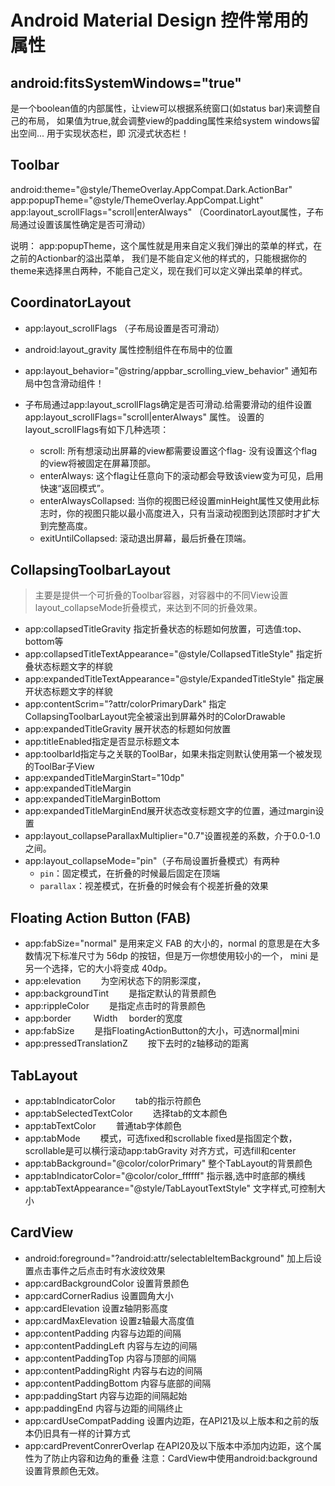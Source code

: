 # Android Material Design 控件常用的属性

## android:fitsSystemWindows="true"
是一个boolean值的内部属性，让view可以根据系统窗口(如status bar)来调整自己的布局，
如果值为true,就会调整view的padding属性来给system windows留出空间...
用于实现状态栏，即 沉浸式状态栏！
 
## Toolbar
android:theme="@style/ThemeOverlay.AppCompat.Dark.ActionBar"
app:popupTheme="@style/ThemeOverlay.AppCompat.Light"
app:layout_scrollFlags="scroll|enterAlways" （CoordinatorLayout属性，子布局通过设置该属性确定是否可滑动）
 
说明：
app:popupTheme，这个属性就是用来自定义我们弹出的菜单的样式，在之前的Actionbar的溢出菜单，
我们是不能自定义他的样式的，只能根据你的theme来选择黑白两种，不能自己定义，现在我们可以定义弹出菜单的样式。
 
## CoordinatorLayout

- app:layout_scrollFlags （子布局设置是否可滑动）
- android:layout_gravity 属性控制组件在布局中的位置
- app:layout_behavior="@string/appbar_scrolling_view_behavior" 通知布局中包含滑动组件！
 
- 子布局通过app:layout_scrollFlags确定是否可滑动.给需要滑动的组件设置 app:layout_scrollFlags="scroll|enterAlways" 属性。 
设置的layout_scrollFlags有如下几种选项： 

    - scroll: 所有想滚动出屏幕的view都需要设置这个flag- 没有设置这个flag的view将被固定在屏幕顶部。
    - enterAlways: 这个flag让任意向下的滚动都会导致该view变为可见，启用快速“返回模式”。 
    - enterAlwaysCollapsed: 当你的视图已经设置minHeight属性又使用此标志时，你的视图只能以最小高度进入，只有当滚动视图到达顶部时才扩大到完整高度。 
    - exitUntilCollapsed: 滚动退出屏幕，最后折叠在顶端。
    
## CollapsingToolbarLayout

> 主要是提供一个可折叠的Toolbar容器，对容器中的不同View设置layout_collapseMode折叠模式，来达到不同的折叠效果。

- app:collapsedTitleGravity 指定折叠状态的标题如何放置，可选值:top、bottom等
- app:collapsedTitleTextAppearance="@style/CollapsedTitleStyle" 指定折叠状态标题文字的样貌
- app:expandedTitleTextAppearance="@style/ExpandedTitleStyle"  指定展开状态标题文字的样貌
- app:contentScrim="?attr/colorPrimaryDark" 指定CollapsingToolbarLayout完全被滚出到屏幕外时的ColorDrawable
- app:expandedTitleGravity  展开状态的标题如何放置
- app:titleEnabled指定是否显示标题文本
- app:toolbarId指定与之关联的ToolBar，如果未指定则默认使用第一个被发现的ToolBar子View
- app:expandedTitleMarginStart="10dp"
- app:expandedTitleMargin
- app:expandedTitleMarginBottom
- app:expandedTitleMarginEnd展开状态改变标题文字的位置，通过margin设置
- app:layout_collapseParallaxMultiplier="0.7"设置视差的系数，介于0.0-1.0之间。
- app:layout_collapseMode="pin"（子布局设置折叠模式）有两种
    - `pin`：固定模式，在折叠的时候最后固定在顶端
    - `parallax`：视差模式，在折叠的时候会有个视差折叠的效果
 
## Floating Action Button (FAB) 

- app:fabSize="normal" 是用来定义 FAB 的大小的，normal 的意思是在大多数情况下标准尺寸为 56dp 的按钮，但是万一你想使用较小的一个， mini 是另一个选择，它的大小将变成 40dp。
- app:elevation 　　为空闲状态下的阴影深度，
- app:backgroundTint	　　是指定默认的背景颜色 
- app:rippleColor	　　是指定点击时的背景颜色 
- app:border	　　	Width 　border的宽度 
- app:fabSize	　　是指FloatingActionButton的大小，可选normal|mini 
- app:pressedTranslationZ 	　　按下去时的z轴移动的距离

## TabLayout

- app:tabIndicatorColor 	　　tab的指示符颜色 
- app:tabSelectedTextColor 	　　选择tab的文本颜色 
- app:tabTextColor 	　　普通tab字体颜色 
- app:tabMode 	　　模式，可选fixed和scrollable fixed是指固定个数，scrollable是可以横行滚动app:tabGravity 	对齐方式，可选fill和center
- app:tabBackground="@color/colorPrimary"   整个TabLayout的背景颜色
- app:tabIndicatorColor="@color/color_ffffff"   指示器,选中时底部的横线
- app:tabTextAppearance="@style/TabLayoutTextStyle"  文字样式,可控制大小

## CardView

- android:foreground="?android:attr/selectableItemBackground"   加上后设置点击事件之后点击时有水波纹效果
- app:cardBackgroundColor      设置背景颜色
- app:cardCornerRadius         设置圆角大小
- app:cardElevation            设置z轴阴影高度
- app:cardMaxElevation         设置z轴最大高度值
- app:contentPadding           内容与边距的间隔
- app:contentPaddingLeft       内容与左边的间隔
- app:contentPaddingTop        内容与顶部的间隔
- app:contentPaddingRight      内容与右边的间隔
- app:contentPaddingBottom     内容与底部的间隔    
- app:paddingStart             内容与边距的间隔起始
- app:paddingEnd               内容与边距的间隔终止
- app:cardUseCompatPadding     设置内边距，在API21及以上版本和之前的版本仍旧具有一样的计算方式
- app:cardPreventConrerOverlap 在API20及以下版本中添加内边距，这个属性为了防止内容和边角的重叠
 注意：CardView中使用android:background设置背景颜色无效。